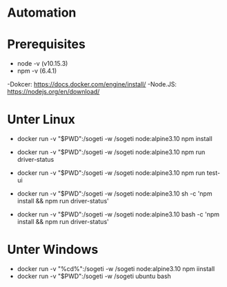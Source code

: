 # Automation

# Prerequisites
- node -v (v10.15.3)
- npm -v (6.4.1)

-Dokcer: https://docs.docker.com/engine/install/
-Node.JS: https://nodejs.org/en/download/

# Unter Linux
- docker run -v "$PWD":/sogeti -w /sogeti node:alpine3.10 npm install
- docker run -v "$PWD":/sogeti -w /sogeti node:alpine3.10 npm run driver-status
- docker run -v "$PWD":/sogeti -w /sogeti node:alpine3.10 npm run test-ui

- docker run -v "$PWD":/sogeti -w /sogeti node:alpine3.10 sh -c 'npm install && npm run driver-status'
- docker run -v "$PWD":/sogeti -w /sogeti node:alpine3.10 bash -c 'npm install && npm run driver-status'

# Unter Windows
- docker run -v "%cd%":/sogeti -w /sogeti node:alpine3.10 npm iinstall
- docker run -v "$PWD":/sogeti -w /sogeti ubuntu bash
